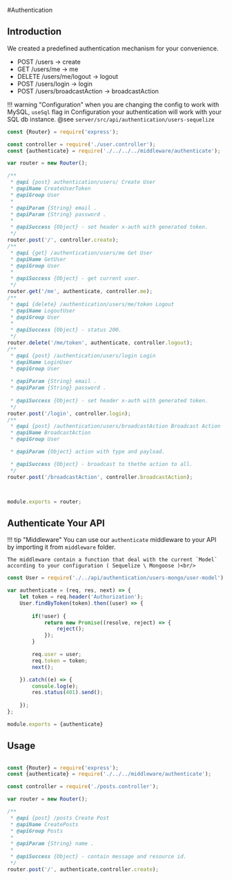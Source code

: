 #Authentication

## Introduction


We created a predefined authentication mechanism for your convenience.

- POST    /users                   ->  create <br/>
- GET     /users/me                ->  me		<br/>
- DELETE  /users/me/logout         ->  logout	<br/>
- POST    /users/login             ->  login	<br/>
- POST    /users/broadcastAction   ->  broadcastAction <br/>
	 
	
	 
	 
!!! warning "Configuration"
	when you are changing the config to work with MySQL, `useSql` flag in Configuration
	your authentication will work with your SQL db instance.
	@see `server/src/api/authentication/users-sequelize`

```js
const {Router} = require('express');

const controller = require('./user.controller');
const {authenticate} = require('./../../../middleware/authenticate');

var router = new Router();

/**
 * @api {post} authentication/users/ Create User
 * @apiName CreateUserToken
 * @apiGroup User
 *
 * @apiParam {String} email .
 * @apiParam {String} password .
 *
 * @apiSuccess {Object} - set header x-auth with generated token.
 */
router.post('/', controller.create);
/**
 * @api {get} /authentication/users/me Get User
 * @apiName GetUser
 * @apiGroup User
 *
 * @apiSuccess {Object} - get current user.
 */
router.get('/me', authenticate, controller.me);
/**
 * @api {delete} /authentication/users/me/token Logout
 * @apiName LogoutUser
 * @apiGroup User
 *
 * @apiSuccess {Object} - status 200.
 */
router.delete('/me/token', authenticate, controller.logout);
/**
 * @api {post} /authentication/users/login Login
 * @apiName LoginUser
 * @apiGroup User
 
 * @apiParam {String} email .
 * @apiParam {String} password .
 
 * @apiSuccess {Object} - set header x-auth with generated token.
 */
router.post('/login', controller.login);
/**
 * @api {post} /authentication/users/broadcastAction Broadcast Action
 * @apiName BroadcastAction
 * @apiGroup User

 * @apiParam {Object} action with type and payload.

 * @apiSuccess {Object} - broadcast to thethe action to all.
 */
router.post('/broadcastAction', controller.broadcastAction);



module.exports = router;

```


## Authenticate Your API

!!! tip "Middleware"
	You can use our `authenticate` middleware to your API by importing it from `middleware` folder.

	The middleware contain a function that deal with the current `Model` according to your configuration ( Sequelize \ Mongoose )<br/>

```js
const User = require('./../api/authentication/users-mongo/user-model');

var authenticate = (req, res, next) => {
    let token = req.header('Authorization');
    User.findByToken(token).then((user) => {
        
		if(!user) {
			return new Promise((resolve, reject) => {
				reject();
			});
		}

		req.user = user;
		req.token = token;
		next();

	}).catch((e) => {
        console.log(e);
		res.status(401).send();
		
	});
};

module.exports = {authenticate}
```
## Usage

```js

const {Router} = require('express');
const {authenticate} = require('./../../middleware/authenticate');

const controller = require('./posts.controller');

var router = new Router();

/**
 * @api {post} /posts Create Post
 * @apiName CreatePosts
 * @apiGroup Posts
 *
 * @apiParam {String} name .
 *
 * @apiSuccess {Object} - contain message and resource id.
 */
router.post('/', authenticate,controller.create);


```

